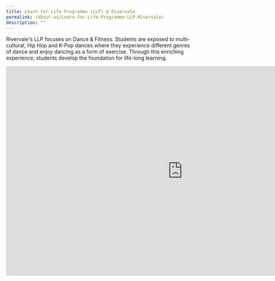```yaml
---
title: Learn for Life Programme (LLP) @ Rivervale
permalink: /about-us/Learn-for-Life-Programme-LLP-Rivervale/
description: ""
---
```


Rivervale's LLP focuses on Dance &amp; Fitness. Students are exposed to multi-cultural, Hip Hop and K-Pop dances where they experience different genres of dance and enjoy dancing as a form of exercise. Through this enriching experience, students develop the foundation for life-long learning.

<iframe allowfullscreen="true" height="569" width="960" frameborder="0" src="https://docs.google.com/presentation/d/e/2PACX-1vT3Dtjv9E6IFuXe-4cynNZa7I0IJuB1DUeQGYXJAKjFqGVSMMULdmFLT3V2PMvR1B_1aiKRulm9m-wI/embed?start=false&amp;loop=false&amp;delayms=3000"></iframe>